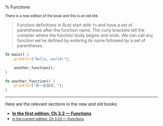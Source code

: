% Functions

<small>There is a new edition of the book and this is an old link.</small>

> Function definitions in Rust start with `fn` and have a set of parentheses after the function name.
> The curly brackets tell the compiler where the function body begins and ends.
> We can call any function we’ve defined by entering its name followed by a set of parentheses. 

```rust
fn main() {
    println!("Hello, world!");

    another_function();
}

fn another_function() {
    println!("另一支函式。");
}
```

---

Here are the relevant sections in the new and old books:

* **[In the first edition: Ch 3.2 — Functions][1]**
* <small>[in the current edition: Ch 3.03 — Functions][2]</small>


[1]: https://doc.rust-lang.org/1.30.0/book/first-edition/functions.html
[2]: ch03-03-how-functions-work.html
